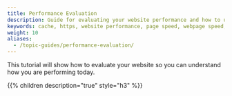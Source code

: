 ```yaml
---
title: Performance Evaluation
description: Guide for evaluating your website performance and how to use Section to make improvements.
keywords: cache, https, website performance, page speed, webpage speed, website security, content delivery network, CDN
weight: 10
aliases:
  - /topic-guides/performance-evaluation/
---
```


This tutorial will show how to evaluate your website so you can understand how you are performing today.

{{% children description="true" style="h3" %}}
